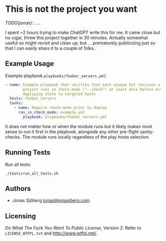 # This is not the project you want
_TODO(jonas): ....._

I spent ~2 hours trying to make ChatGPT write this for me. It came close but no
cigar, threw this project together in 30 minutes. Actually somewhat useful so
might revisit and clean up; but ... prematurely publicizing just so that I can
easily share it to a couple of folks..


## Example Usage
Example playbook `playbooks/foobar_servers.yml`:
```yaml
- name: Example playbook that verifies that each unique Git revision of the
        project runs in check-mode ("--check") at least once before actually
        deploying state to targeted hosts
  hosts: foobar_servers
  tasks:
    - name: Require check-mode prior to deploy
      ran_in_check_mode: example.yml
        playbook: playbooks/foobar_servers.yml
```

It does not matter how or when the module runs but it likely makes most sense
to run it first in the playbook, alongside any other pre-flight sanity-checks.
The module runs locally regardless of the play hosts selection.


## Running Tests
Run all tests:
```
./tests/run_all_tests.sh
```


## Authors
* Jonas Sjöberg <jonas@jonasjberg.com>


## Licensing
*Do What The Fuck You Want To Public License*, Version 2.
Refer to `LICENSE_WTFPL.txt` and <http://www.wtfpl.net/>.
